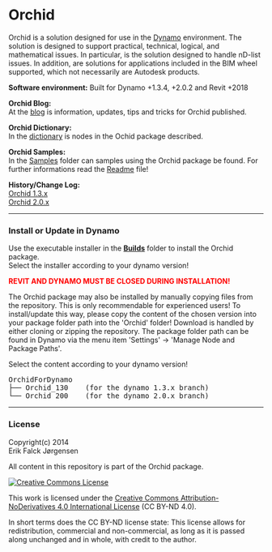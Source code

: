 ﻿# Orchid  
Orchid is a solution designed for use in the [Dynamo](http://dynamobim.org) environment. The solution is designed to support practical, technical, logical, and mathematical issues. In particular, is the solution designed to handle nD-list issues. In addition, are solutions for applications included in the BIM wheel supported, which not necessarily are Autodesk products.  
  
**Software environment:** Built for Dynamo +1.3.4, +2.0.2 and Revit +2018  
  
**Orchid Blog:**  
At the <a href="https://erfajo.blogspot.com" target="_blank">blog</a> is information, updates, tips and tricks for Orchid published.  
  
**Orchid Dictionary:**  
In the <a href="https://erfajo.github.io/dictionary/index.html" target="_blank">dictionary</a> is nodes in the Ochid package described.  
  
**Orchid Samples:**  
In the [Samples](Samples) folder can samples using the Orchid package be found. For further informations read the [Readme](Samples/readme.md) file!  
  
**History/Change Log:**  
<a href="Orchid_130.md">Orchid 1.3.x</a>  
<a href="Orchid_200.md">Orchid 2.0.x</a>  
  
---
### Install or Update in Dynamo  
Use the executable installer in the **[Builds](Builds)** folder to install the Orchid package.  
Select the installer according to your dynamo version!  

<span style="color:red">**REVIT AND DYNAMO MUST BE CLOSED DURING INSTALLATION!**</span>  

The Orchid package may also be installed by manually copying files from the repository. This is only recommendable for experienced users! To install/update this way, please copy the content of the chosen version into your package folder path into the 'Orchid' folder! Download is handled by either cloning or zipping the repository. The package folder path can be found in Dynamo via the menu item 'Settings' -> 'Manage Node and Package Paths'.  

Select the content according to your dynamo version!  
<pre>
OrchidForDynamo
├── Orchid_130    (for the dynamo 1.3.x branch)  
└── Orchid_200    (for the dynamo 2.0.x branch)  
</pre>

---
### License  
Copyright(c) 2014  
Erik Falck Jørgensen  
  
All content in this repository is part of the Orchid package.  
  
<a rel="license" href="http://creativecommons.org/licenses/by-nd/4.0/">
<img alt="Creative Commons License" style="border-width:0" src="https://i.creativecommons.org/l/by-nd/4.0/88x31.png" /></a>  
  
This work is licensed under the <a rel="license" href="http://creativecommons.org/licenses/by-nd/4.0/">
Creative Commons Attribution-NoDerivatives 4.0 International License</a> (CC BY-ND 4.0).  
  
In short terms does the CC BY-ND license state: This license allows for redistribution, commercial and non-commercial, as long as it is passed along unchanged and in whole, with credit to the author.  
